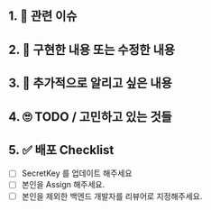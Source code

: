## 1. 🔗 관련 이슈
<!-- 연관된 이슈를 링크해주세요. -->

## 2. 📄 구현한 내용 또는 수정한 내용

<!-- 구현 내용을 리뷰어가 확인할 수 있도록 스크린샷 혹은 gif 등을 활용해 자유롭게 보여주세요. -->

## 3. 🙌 추가적으로 알리고 싶은 내용

## 4. 🙄 TODO / 고민하고 있는 것들

## 5. ✅ 배포 Checklist
<!-- 확인이 된 부분에 모두 [x]로 변경하여 확인했다는 사실을 알려주세요. -->

- [ ] SecretKey 를 업데이트 해주세요
- [ ] 본인을 Assign 해주세요.
- [ ] 본인을 제외한 백엔드 개발자를 리뷰어로 지정해주세요.
